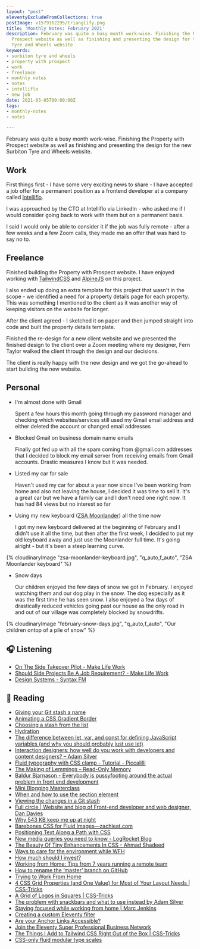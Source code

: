 ```yaml
---
layout: "post"
eleventyExcludeFromCollections: true
postImage: v1579162295/trianglify.png
title: 'Monthly Notes: February 2021'
description: February was quite a busy month work-wise. Finishing the Property with
  Prospect website as well as finishing and presenting the design for the new Surbiton
  Tyre and Wheels website
keywords:
- surbiton tyre and wheels
- property with prospect
- work
- freelance
- monthly notes
- notes
- intelliflo
- new job
date: 2021-03-05T00:00:00Z
tags:
- monthly-notes
- notes

---
```

February was quite a busy month work-wise. Finishing the Property with Prospect website as well as finishing and presenting the design for the new Surbiton Tyre and Wheels website.

## Work

First things first - I have some very exciting news to share - I have accepted a job offer for a permanent position as a frontend developer at a company called [Intelliflo](https://www.intelliflo.com/uk).

I was approached by the CTO at Intelliflo via LinkedIn - who asked me if I would consider going back to work with them but on a permanent basis.

I said I would only be able to consider it if the job was fully remote - after a few weeks and a few Zoom calls, they made me an offer that was hard to say no to.

## Freelance

Finished building the Property with Prospect website. I have enjoyed working with [TailwindCSS](https://tailwindcss.com/) and [AlpineJS](https://github.com/alpinejs/alpine/) on this project.

I also ended up doing an extra template for this project that wasn't in the scope - we identified a need for a property details page for each property. This was something I mentioned to the client as it was another way of keeping visitors on the website for longer.

After the client agreed - I sketched it on paper and then jumped straight into code and built the property details template.

Finished the re-design for a new client website and we presented the finished design to the client over a Zoom meeting where my designer, Fern Taylor walked the client through the design and our decisions.

The client is really happy with the new design and we got the go-ahead to start building the new website.

## Personal

* I'm almost done with Gmail  

  Spent a few hours this month going through my password manager and checking which websites/services still used my Gmail email address and either deleted the account or changed email addresses
* Blocked Gmail on business domain name emails  

  Finally got fed up with all the spam coming from @gmail.com addresses that I decided to block my email server from receiving emails from Gmail accounts. Drastic measures I know but it was needed.
* Listed my car for sale

  Haven't used my car for about a year now since I've been working from home and also not leaving the house, I decided it was time to sell it. It's a great car but we have a family car and I don't need one right now. It has had 84 views but no interest so far
* Using my new keyboard ([ZSA Moonlander](https://www.zsa.io/moonlander/)) all the time now  

  I got my new keyboard delivered at the beginning of February and I didn't use it all the time, but then after the first week, I decided to put my old keyboard away and just use the Moonlander full time. It's going alright - but it's been a steep learning curve.

{% cloudinaryImage "zsa-moonlander-keyboard.jpg", "q_auto,f_auto", "ZSA Moonlander keyboard" %}

* Snow days  

  Our children enjoyed the few days of snow we got in February. I enjoyed watching them and our dog play in the snow. The dog especially as it was the first time he has seen snow. I also enjoyed a few days of drastically reduced vehicles going past our house as the only road in and out of our village was completely blocked by snowdrifts.

{% cloudinaryImage "february-snow-days.jpg", "q_auto,f_auto", "Our children ontop of a pile of snow" %}

## 🎧 Listening

* [On The Side Takeover Pilot - Make Life Work](https://makelifeworkpodcast.com/on-the-side-takeover-pilot/)
* [Should Side Projects Be A Job Requirement? - Make Life Work](https://makelifeworkpodcast.com/should-side-projects-be-a-job-requirement/)
* [Design Systems - Syntax FM](https://syntax.fm/show/056/design-systems)

## 📖 Reading

* [Giving your Git stash a name](https://www.tempertemper.net/blog/giving-your-git-stash-a-name "Giving your Git stash a name")
* [Animating a CSS Gradient Border](https://www.bram.us/2021/01/29/animating-a-css-gradient-border/ "Animating a CSS Gradient Border")
* [Choosing a stash from the list](https://www.tempertemper.net/blog/choosing-a-stash-from-the-list "Choosing a stash from the list")
* [Hydration](https://adactio.com/journal/16404 "Hydration")
* [The difference between let, var, and const for defining JavaScript variables (and why you should probably just use let)](https://gomakethings.com/the-difference-between-let-var-and-const-for-defining-javascript-variables-and-why-you-should-probably-just-use-let/ "The difference between let, var, and const for defining JavaScript variables (and why you should probably just use let)")
* [Interaction designers: how well do you work with developers and content designers? – Adam Silver](https://adamsilver.io/blog/interaction-designers-how-well-do-you-work-with-developers-and-content-designers/ "Interaction designers: how well do you work with developers and content designers? – Adam Silver")
* [Fluid typography with CSS clamp - Tutorial - Piccalilli](https://piccalil.li/tutorial/fluid-typography-with-css-clamp/ "Fluid typography with CSS clamp - Tutorial - Piccalilli")
* [The Making of Lemmings – Read-Only Memory](https://web.archive.org/web/20240314195940/https://readonlymemory.com/the-making-of-lemmings/ "The Making of Lemmings – Read-Only Memory")
* [Baldur Bjarnason - Everybody is pussyfooting around the actual problem in front end development](https://notes.baldurbjarnason.com/2021/02/14/everybody-is-pussyfooting.html "Baldur Bjarnason - Everybody is pussyfooting around the actual problem in front end development")
* [Mini Blogging Masterclass](https://amberwilson.co.uk/blog/mini-blogging-masterclass/ "Mini Blogging Masterclass")
* [When and how to use the section element](https://www.tempertemper.net/blog/when-and-how-to-use-the-section-element "When and how to use the section element")
* [Viewing the changes in a Git stash](https://www.tempertemper.net/blog/viewing-the-changes-in-a-git-stash "Viewing the changes in a Git stash")
* [Full circle | Website and blog of Front-end developer and web designer, Dan Davies](https://www.dan-davies.co.uk/full-circle "Full circle | Website and blog of Front-end developer and web designer, Dan Davies")
* [Why 543 KB keep me up at night](https://www.matuzo.at/blog/why-543kb-keep-me-up-at-night/ "Why 543 KB keep me up at night")
* [Barebones CSS for Fluid Images—zachleat.com](https://www.zachleat.com/web/fluid-images/ "Barebones CSS for Fluid Images—zachleat.com")
* [Positioning Text Along a Path with CSS](https://css-irl.info/positioning-text-along-a-path-with-css/ "Positioning Text Along a Path with CSS")
* [New media queries you need to know - LogRocket Blog](https://blog.logrocket.com/new-media-queries-you-need-to-know/ "New media queries you need to know - LogRocket Blog")
* [The Beauty Of Tiny Enhancements In CSS - Ahmad Shadeed](https://ishadeed.com/article/tiny-enhancements-in-css/ "The Beauty Of Tiny Enhancements In CSS - Ahmad Shadeed")
* [Ways to care for the environment while WFH](https://whereby.com/blog/ways-to-care-for-the-environment-while-wfh/ "Ways to care for the environment while WFH")
* [How much should I invest?](https://freetrade.io/learn/how-much-money-should-i-invest "How much should I invest?")
* [Working from Home: Tips from 7 years running a remote team](https://web.archive.org/web/20221129164658/https://onesheep.org/insights/working-from-home "Working from Home: Tips from 7 years running a remote team")
* [How to rename the ‘master’ branch on GitHub](https://www.tempertemper.net/blog/how-to-rename-the-master-branch-on-github "How to rename the ‘master’ branch on GitHub")
* [Trying to Work From Home](https://meyerweb.com/eric/thoughts/2020/03/18/trying-to-work-from-home/ "Trying to Work From Home")
* [4 CSS Grid Properties (and One Value) for Most of Your Layout Needs | CSS-Tricks](https://css-tricks.com/4-css-grid-properties-and-one-value-for-most-of-your-layout-needs/ "4 CSS Grid Properties (and One Value) for Most of Your Layout Needs | CSS-Tricks")
* [A Grid of Logos in Squares | CSS-Tricks](https://css-tricks.com/a-grid-of-logos-in-squares/ "A Grid of Logos in Squares | CSS-Tricks")
* [The problem with snackbars and what to use instead by Adam Silver](https://adamsilver.io/blog/the-problem-with-snackbars-and-toast-messages/ "The problem with snackbars and what to use instead by Adam Silver")
* [Staying focused while working from home | Marc Jenkins](https://marcjenkins.co.uk/staying-focused-while-working-from-home/ "Staying focused while working from home | Marc Jenkins")
* [Creating a custom Eleventy filter](https://daily-dev-tips.com/posts/creating-a-custom-eleventy-filter/ "Creating a custom Eleventy filter")
* [Are your Anchor Links Accessible?](https://amberwilson.co.uk/blog/are-your-anchor-links-accessible/ "Are your Anchor Links Accessible?")
* [Join the Eleventy Super Professional Business Network](https://www.11ty.dev/ "Join the Eleventy Super Professional Business Network")
* [The Things I Add to Tailwind CSS Right Out of the Box | CSS-Tricks](https://css-tricks.com/custom-tailwind-css/ "The Things I Add to Tailwind CSS Right Out of the Box | CSS-Tricks")
* [CSS-only fluid modular type scales](https://utopia.fyi/blog/css-modular-scales/ "CSS-only fluid modular type scales")
